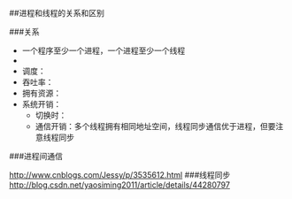 ##进程和线程的关系和区别


###关系

* 一个程序至少一个进程，一个进程至少一个线程
* 
* 调度：
* 吞吐率：
* 拥有资源：
* 系统开销：
	* 切换时：
	* 通信开销：多个线程拥有相同地址空间，线程同步通信优于进程，但要注意线程同步



###进程间通信

http://www.cnblogs.com/Jessy/p/3535612.html
###线程同步
http://blog.csdn.net/yaosiming2011/article/details/44280797